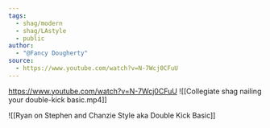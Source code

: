 ```yaml
---
tags:
  - shag/modern
  - shag/LAstyle
  - public
author:
  - "@Fancy Dougherty"
source:
  - https://www.youtube.com/watch?v=N-7Wcj0CFuU
---
```

https://www.youtube.com/watch?v=N-7Wcj0CFuU
![[Collegiate shag nailing your double-kick basic.mp4]]


![[Ryan on Stephen and Chanzie Style aka Double Kick Basic]]